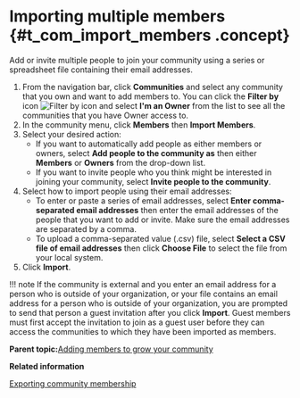 # Importing multiple members {#t_com_import_members .concept}

Add or invite multiple people to join your community using a series or spreadsheet file containing their email addresses.

1.  From the navigation bar, click **Communities** and select any community that you own and want to add members to. You can click the **Filter by** icon ![Filter by icon](images/filter.png) and select **I'm an Owner** from the list to see all the communities that you have Owner access to.
2.  In the community menu, click **Members** then **Import Members**.
3.  Select your desired action:
    -   If you want to automatically add people as either members or owners, select **Add people to the community as** then either **Members** or **Owners** from the drop-down list.
    -   If you want to invite people who you think might be interested in joining your community, select **Invite people to the community**.
4.  Select how to import people using their email addresses:
    -   To enter or paste a series of email addresses, select **Enter comma-separated email addresses** then enter the email addresses of the people that you want to add or invite. Make sure the email addresses are separated by a comma.
    -   To upload a comma-separated value \(.csv\) file, select **Select a CSV file of email addresses** then click **Choose File** to select the file from your local system.
5.  Click **Import**.

!!! note
    If the community is external and you enter an email address for a person who is outside of your organization, or your file contains an email address for a person who is outside of your organization, you are prompted to send that person a guest invitation after you click **Import**. Guest members must first accept the invitation to join as a guest user before they can access the communities to which they have been imported as members.

**Parent topic:**[Adding members to grow your community](../communities/c_com_add_members.md)

**Related information**  


[Exporting community membership](../communities/t_com_community_export_membership.md)

